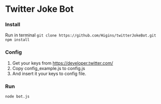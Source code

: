 
#  Twitter Joke Bot

### Install
Run in terminal
`git clone https://github.com/Higins/twitterJokeBot.git`
`npm install`

### Config

 1. Get your keys from https://developer.twitter.com/ 
 2. Copy config_example.js to config.js 
 3. And insert it your keys to config file.

### Run
`node bot.js`
